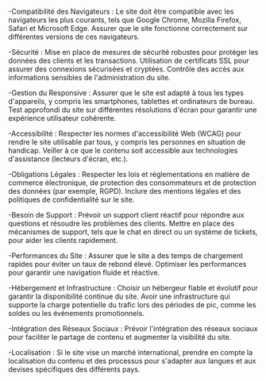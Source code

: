 -Compatibilité des Navigateurs :
Le site doit être compatible avec les navigateurs les plus courants, tels que Google Chrome, Mozilla Firefox, Safari et Microsoft Edge.
Assurer que le site fonctionne correctement sur différentes versions de ces navigateurs.


-Sécurité :
Mise en place de mesures de sécurité robustes pour protéger les données des clients et les transactions.
Utilisation de certificats SSL pour assurer des connexions sécurisées et cryptées.
Contrôle des accès aux informations sensibles de l'administration du site.

-Gestion du Responsive :
Assurer que le site est adapté à tous les types d'appareils, y compris les smartphones, tablettes et ordinateurs de bureau.
Test approfondi du site sur différentes résolutions d'écran pour garantir une expérience utilisateur cohérente.


-Accessibilité :
Respecter les normes d'accessibilité Web (WCAG) pour rendre le site utilisable par tous, y compris les personnes en situation de handicap.
Veiller à ce que le contenu soit accessible aux technologies d'assistance (lecteurs d'écran, etc.).


-Obligations Légales :
Respecter les lois et réglementations en matière de commerce électronique, de protection des consommateurs et de protection des données (par exemple, RGPD).
Inclure des mentions légales et des politiques de confidentialité sur le site.


-Besoin de Support :
Prévoir un support client réactif pour répondre aux questions et résoudre les problèmes des clients.
Mettre en place des mécanismes de support, tels que le chat en direct ou un système de tickets, pour aider les clients rapidement.



-Performances du Site :
Assurer que le site a des temps de chargement rapides pour éviter un taux de rebond élevé.
Optimiser les performances pour garantir une navigation fluide et réactive.


-Hébergement et Infrastructure :
Choisir un hébergeur fiable et évolutif pour garantir la disponibilité continue du site.
Avoir une infrastructure qui supporte la charge potentielle du trafic lors des périodes de pic, comme les soldes ou les événements promotionnels.


-Intégration des Réseaux Sociaux :
Prévoir l'intégration des réseaux sociaux pour faciliter le partage de contenu et augmenter la visibilité du site.


-Localisation :
Si le site vise un marché international, prendre en compte la localisation du contenu et des processus pour s'adapter aux langues et aux devises spécifiques des différents pays.